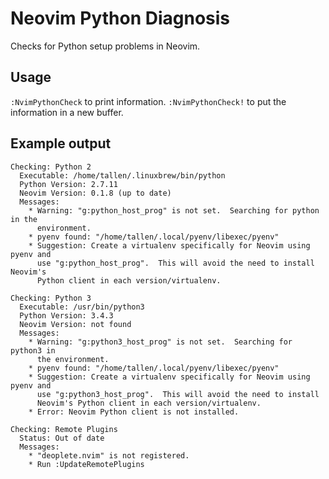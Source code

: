 # Neovim Python Diagnosis

Checks for Python setup problems in Neovim.

## Usage

`:NvimPythonCheck` to print information.  `:NvimPythonCheck!` to put the
information in a new buffer.


## Example output

```
Checking: Python 2
  Executable: /home/tallen/.linuxbrew/bin/python
  Python Version: 2.7.11
  Neovim Version: 0.1.8 (up to date)
  Messages:
    * Warning: "g:python_host_prog" is not set.  Searching for python in the
      environment.
    * pyenv found: "/home/tallen/.local/pyenv/libexec/pyenv"
    * Suggestion: Create a virtualenv specifically for Neovim using pyenv and
      use "g:python_host_prog".  This will avoid the need to install Neovim's
      Python client in each version/virtualenv.

Checking: Python 3
  Executable: /usr/bin/python3
  Python Version: 3.4.3
  Neovim Version: not found
  Messages:
    * Warning: "g:python3_host_prog" is not set.  Searching for python3 in
      the environment.
    * pyenv found: "/home/tallen/.local/pyenv/libexec/pyenv"
    * Suggestion: Create a virtualenv specifically for Neovim using pyenv and
      use "g:python3_host_prog".  This will avoid the need to install
      Neovim's Python client in each version/virtualenv.
    * Error: Neovim Python client is not installed.

Checking: Remote Plugins
  Status: Out of date
  Messages:
    * "deoplete.nvim" is not registered.
    * Run :UpdateRemotePlugins
```
